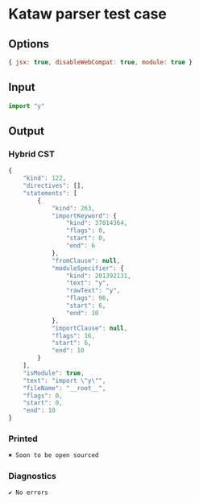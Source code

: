 # Kataw parser test case

## Options

`````js
{ jsx: true, disableWebCompat: true, module: true }
`````

## Input

`````js
import "y"
`````

## Output

### Hybrid CST

```javascript
{
    "kind": 122,
    "directives": [],
    "statements": [
        {
            "kind": 263,
            "importKeyword": {
                "kind": 37814364,
                "flags": 0,
                "start": 0,
                "end": 6
            },
            "fromClause": null,
            "moduleSpecifier": {
                "kind": 201392131,
                "text": "y",
                "rawText": "y",
                "flags": 96,
                "start": 6,
                "end": 10
            },
            "importClause": null,
            "flags": 16,
            "start": 6,
            "end": 10
        }
    ],
    "isModule": true,
    "text": "import \"y\"",
    "fileName": "__root__",
    "flags": 0,
    "start": 0,
    "end": 10
}
```

### Printed

```javascript
✖ Soon to be open sourced
```

### Diagnostics

```javascript
✔ No errors
```

